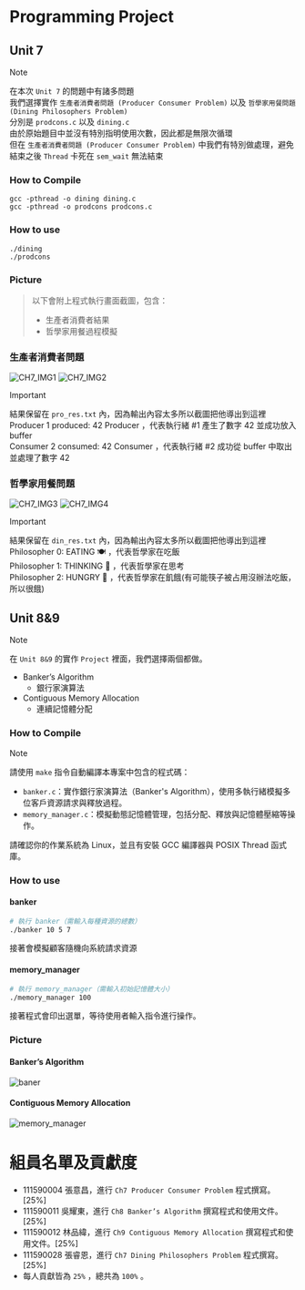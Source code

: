 # Programming Project

## Unit 7

> [!NOTE]  
> 在本次 `Unit 7` 的問題中有諸多問題  
> 我們選擇實作 `生產者消費者問題 (Producer Consumer Problem)` 以及 `哲學家用餐問題 (Dining Philosophers Problem)`  
> 分別是 `prodcons.c` 以及 `dining.c`  
> 由於原始題目中並沒有特別指明使用次數，因此都是無限次循環  
> 但在 `生產者消費者問題 (Producer Consumer Problem)` 中我們有特別做處理，避免結束之後 `Thread` 卡死在 `sem_wait` 無法結束

### How to Compile

```
gcc -pthread -o dining dining.c
gcc -pthread -o prodcons prodcons.c
```

### How to use

```
./dining
./prodcons
```

### Picture

> 以下會附上程式執行畫面截圖，包含：
>
> - 生產者消費者結果
> - 哲學家用餐過程模擬

### 生產者消費者問題

![CH7_IMG1](./Ch7/product_exe.png)
![CH7_IMG2](./Ch7/product_res.png)

> [!IMPORTANT]  
> 結果保留在 `pro_res.txt` 內，因為輸出內容太多所以截圖把他導出到這裡  
> Producer 1 produced: 42 Producer ，代表執行緒 #1 產生了數字 42 並成功放入 buffer  
> Consumer 2 consumed: 42 Consumer ，代表執行緒 #2 成功從 buffer 中取出並處理了數字 42

### 哲學家用餐問題

![CH7_IMG3](./Ch7/dining_exe.png)
![CH7_IMG4](./Ch7/dining_res.png)

> [!IMPORTANT]  
> 結果保留在 `din_res.txt` 內，因為輸出內容太多所以截圖把他導出到這裡  
> Philosopher 0: EATING 🍽️ ，代表哲學家在吃飯  
> Philosopher 1: THINKING 🤔 ，代表哲學家在思考  
> Philosopher 2: HUNGRY 🙏 ，代表哲學家在飢餓(有可能筷子被占用沒辦法吃飯，所以很餓)

## Unit 8&9

> [!NOTE]  
> 在 `Unit 8&9` 的實作 `Project` 裡面，我們選擇兩個都做。
>
> - Banker’s Algorithm
>   - 銀行家演算法
> - Contiguous Memory Allocation
>   - 連續記憶體分配

### How to Compile

> [!NOTE]
>
> 請使用 `make` 指令自動編譯本專案中包含的程式碼：
>
> - `banker.c`：實作銀行家演算法（Banker's Algorithm），使用多執行緒模擬多位客戶資源請求與釋放過程。
> - `memory_manager.c`：模擬動態記憶體管理，包括分配、釋放與記憶體壓縮等操作。
>
> 請確認你的作業系統為 Linux，並且有安裝 GCC 編譯器與 POSIX Thread 函式庫。

### How to use

#### banker

```bash
# 執行 banker（需輸入每種資源的總數）
./banker 10 5 7
```

接著會模擬顧客隨機向系統請求資源

#### memory_manager

```bash
# 執行 memory_manager（需輸入初始記憶體大小）
./memory_manager 100
```

接著程式會印出選單，等待使用者輸入指令進行操作。

### Picture

#### Banker’s Algorithm

![baner](./Ch8&9/banker.png)

#### Contiguous Memory Allocation

![memory_manager](./Ch8&9/memory_manager.png)

# 組員名單及貢獻度

- 111590004 張意昌，進行 `Ch7 Producer Consumer Problem` 程式撰寫。[25%]
- 111590011 吳耀東，進行 `Ch8 Banker’s Algorithm` 撰寫程式和使用文件。[25%]
- 111590012 林品緯，進行 `Ch9 Contiguous Memory Allocation` 撰寫程式和使用文件。[25%]
- 111590028 張睿恩，進行 `Ch7 Dining Philosophers Problem` 程式撰寫。[25%]
- 每人貢獻皆為 `25%` ，總共為 `100%` 。
